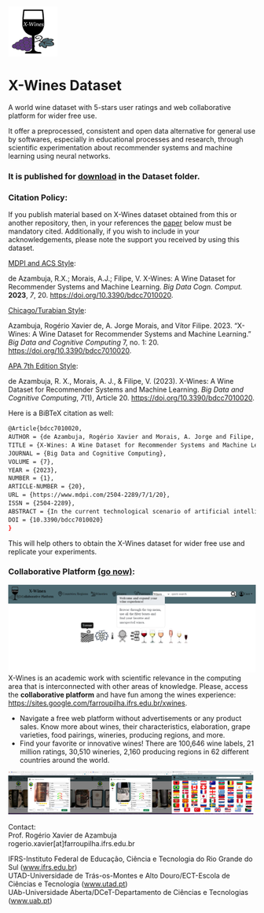 ![X-Wines Dataset](x-wine-logo-100-color.png)
# X-Wines Dataset
A world wine dataset with 5-stars user ratings and web collaborative platform for wider free use.

It offer a preprocessed, consistent and open data alternative for general use by softwares, especially in educational processes and research, through scientific experimentation about recommender systems and machine learning using neural networks.

### It is published for [download](Dataset/) in the Dataset folder.

### Citation Policy:
If you publish material based on X-Wines dataset obtained from this or another repository, then, in your references the [paper](https://www.mdpi.com/2504-2289/7/1/20) below must be mandatory cited.
Additionally, if you wish to include in your acknowledgements, please note the support you received by using this dataset.

<u>MDPI and ACS Style</u>:

de Azambuja, R.X.; Morais, A.J.; Filipe, V. X-Wines: A Wine Dataset for Recommender Systems and Machine Learning. <i>Big Data Cogn. Comput.</i> <b>2023</b>, <i>7</i>, 20. <a href="https://doi.org/10.3390/bdcc7010020" target="_blank">https://doi.org/10.3390/bdcc7010020</a>.

<u>Chicago/Turabian Style</u>:

Azambuja, Rogério Xavier de, A. Jorge Morais, and Vítor Filipe. 2023. “X-Wines: A Wine Dataset for Recommender Systems and Machine Learning.” <i>Big Data and Cognitive Computing</i> 7, no. 1: 20. <a href="https://doi.org/10.3390/bdcc7010020" target="_blank">https://doi.org/10.3390/bdcc7010020</a>.

<u>APA 7th Edition Style</u>:

de Azambuja, R. X., Morais, A. J., & Filipe, V. (2023). X-Wines: A Wine Dataset for Recommender Systems and Machine Learning. <i>Big Data and Cognitive Computing</i>, <i>7</i>(1), Article 20. <a href="https://doi.org/10.3390/bdcc7010020" target="_blank">https://doi.org/10.3390/bdcc7010020</a>.

Here is a BiBTeX citation as well:
```Bash
@Article{bdcc7010020,
AUTHOR = {de Azambuja, Rogério Xavier and Morais, A. Jorge and Filipe, Vítor},
TITLE = {X-Wines: A Wine Dataset for Recommender Systems and Machine Learning},
JOURNAL = {Big Data and Cognitive Computing},
VOLUME = {7},
YEAR = {2023},
NUMBER = {1},
ARTICLE-NUMBER = {20},
URL = {https://www.mdpi.com/2504-2289/7/1/20},
ISSN = {2504-2289},
ABSTRACT = {In the current technological scenario of artificial intelligence growth, especially using machine learning, large datasets are necessary. Recommender systems appear with increasing frequency with different techniques for information filtering. Few large wine datasets are available for use with wine recommender systems. This work presents X-Wines, a new and consistent wine dataset containing 100,000 instances and 21 million real evaluations carried out by users. Data were collected on the open Web in 2022 and pre-processed for wider free use. They refer to the scale 1&ndash;5 ratings carried out over a period of 10 years (2012&ndash;2021) for wines produced in 62 different countries. A demonstration of some applications using X-Wines in the scope of recommender systems with deep learning algorithms is also presented.},
DOI = {10.3390/bdcc7010020}
}
```
This will help others to obtain the X-Wines dataset for wider free use and replicate your experiments.

### Collaborative Platform [(go now)](https://sites.google.com/farroupilha.ifrs.edu.br/xwines):
![Collaborative Platform](interface.png)
X-Wines is an academic work with scientific relevance in the computing area that is interconnected with other areas of knowledge. Please, access the <b>collaborative platform</b> and have fun among the wines experience: <a href="https://sites.google.com/farroupilha.ifrs.edu.br/xwines" target="_blank">https://sites.google.com/farroupilha.ifrs.edu.br/xwines</a>. 
* Navigate a free web platform without advertisements or any product sales. Know more about wines, their characteristics, elaboration, grape varieties, food pairings, wineries, producing regions, and more.
* Find your favorite or innovative wines! There are 100,646 wine labels, 21 million ratings, 30,510 wineries, 2,160 producing regions in 62 different countries around the world.

<img src="xwines_06.png" alt="Wines characteristics" style="width:33%; height:33%;" /><img src="xwines_08.png" alt="Wines ratings" style="width:33%; height:33%;" /><img src="interface02.png" alt="Wines ratings" style="width:33%; height:33%;" />

Contact:<br>
Prof. Rogério Xavier de Azambuja<br>
rogerio.xavier[at]farroupilha.ifrs.edu.br

IFRS-Instituto Federal de Educação, Ciência e Tecnologia do Rio Grande do Sul (<a href='https://www.ifrs.edu.br' target='_blank'>www.ifrs.edu.br</a>)<br>
UTAD-Universidade de Trás-os-Montes e Alto Douro/ECT-Escola de Ciências e Tecnologia (<a href='https://www.utad.pt' target='_blank'>www.utad.pt</a>)<br> 
UAb-Universidade Aberta/DCeT-Departamento de Ciências e Tecnologias (<a href='https://www.uab.pt' target='_blank'>www.uab.pt</a>)<br>
 
